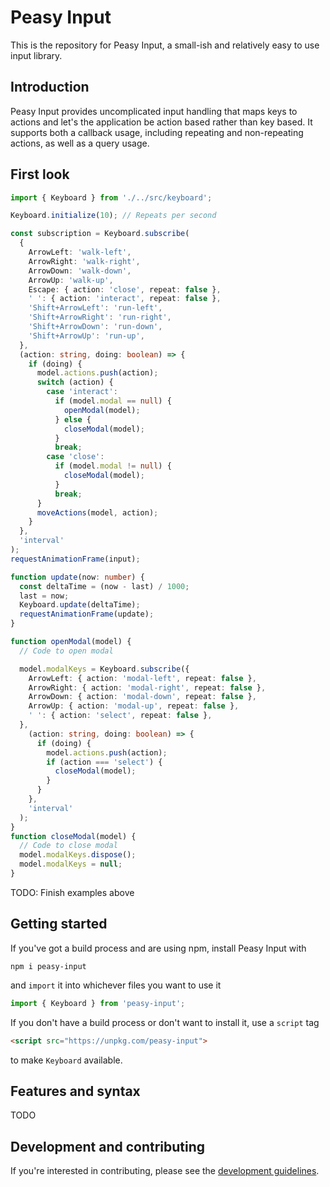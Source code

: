 # Peasy Input

This is the repository for Peasy Input, a small-ish and relatively easy to use input library.

## Introduction

Peasy Input provides uncomplicated input handling that maps keys to actions and let's the application be action based rather than key based. It supports both a callback usage, including repeating and non-repeating actions, as well as a query usage.

## First look

```ts
import { Keyboard } from './../src/keyboard';

Keyboard.initialize(10); // Repeats per second

const subscription = Keyboard.subscribe(
  {
    ArrowLeft: 'walk-left',
    ArrowRight: 'walk-right',
    ArrowDown: 'walk-down',
    ArrowUp: 'walk-up',
    Escape: { action: 'close', repeat: false },
    ' ': { action: 'interact', repeat: false },
    'Shift+ArrowLeft': 'run-left',
    'Shift+ArrowRight': 'run-right',
    'Shift+ArrowDown': 'run-down',
    'Shift+ArrowUp': 'run-up',
  },
  (action: string, doing: boolean) => {
    if (doing) {
      model.actions.push(action);
      switch (action) {
        case 'interact':
          if (model.modal == null) {
            openModal(model);
          } else {
            closeModal(model);
          }
          break;
        case 'close':
          if (model.modal != null) {
            closeModal(model);
          }
          break;
      }
      moveActions(model, action);
    }
  },
  'interval'
);
requestAnimationFrame(input);

function update(now: number) {
  const deltaTime = (now - last) / 1000;
  last = now;
  Keyboard.update(deltaTime);
  requestAnimationFrame(update);
}
```
```ts
function openModal(model) {
  // Code to open modal

  model.modalKeys = Keyboard.subscribe({
    ArrowLeft: { action: 'modal-left', repeat: false },
    ArrowRight: { action: 'modal-right', repeat: false },
    ArrowDown: { action: 'modal-down', repeat: false },
    ArrowUp: { action: 'modal-up', repeat: false },
    ' ': { action: 'select', repeat: false },
  },
    (action: string, doing: boolean) => {
      if (doing) {
        model.actions.push(action);
        if (action === 'select') {
          closeModal(model);
        }
      }
    },
    'interval'
  );
}
function closeModal(model) {
  // Code to close modal
  model.modalKeys.dispose();
  model.modalKeys = null;
}
```
TODO: Finish examples above

## Getting started

If you've got a build process and are using npm, install Peasy Input with

    npm i peasy-input

and `import` it into whichever files you want to use it

```ts
import { Keyboard } from 'peasy-input';
```

If you don't have a build process or don't want to install it, use a `script` tag

```html
<script src="https://unpkg.com/peasy-input">
```
to make `Keyboard` available.

## Features and syntax

TODO

## Development and contributing

If you're interested in contributing, please see the [development guidelines](DEVELOPMENT.md).
